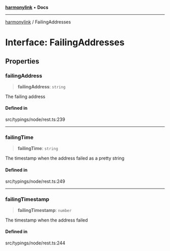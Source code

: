 [**harmonylink**](../README.md) • **Docs**

***

[harmonylink](../globals.md) / FailingAddresses

# Interface: FailingAddresses

## Properties

### failingAddress

> **failingAddress**: `string`

The failing address

#### Defined in

src/typings/node/rest.ts:239

***

### failingTime

> **failingTime**: `string`

The timestamp when the address failed as a pretty string

#### Defined in

src/typings/node/rest.ts:249

***

### failingTimestamp

> **failingTimestamp**: `number`

The timestamp when the address failed

#### Defined in

src/typings/node/rest.ts:244
